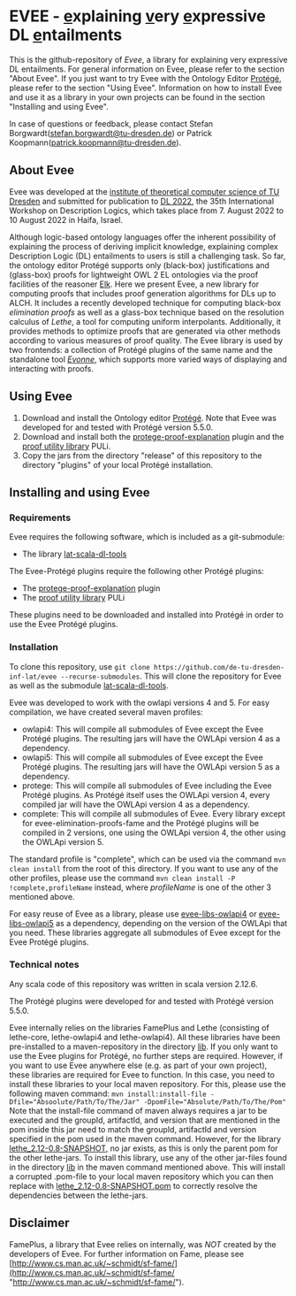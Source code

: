 # EVEE - <u>e</u>xplaining <u>v</u>ery <u>e</u>xpressive DL <u>e</u>ntailments
This is the github-repository of *Evee*, a library for explaining very expressive DL entailments.
For general information on Evee, please refer to the section "About Evee".
If you just want to try Evee with the Ontology Editor [Protégé](https://protege.stanford.edu/ "https://protege.stanford.edu/"), please refer to the section "Using Evee".
Information on how to install Evee and use it as a library in your own projects can be found in the section "Installing and using Evee".

In case of questions or feedback, please contact Stefan Borgwardt(stefan.borgwardt@tu-dresden.de) or Patrick Koopmann(patrick.koopmann@tu-dresden.de).

## About Evee
Evee was developed at the [institute of theoretical computer science of TU Dresden](https://tu-dresden.de/ing/informatik/thi/das-institut "https://tu-dresden.de/ing/informatik/thi/das-institut") and submitted for publication to [DL 2022](https://dai.fmph.uniba.sk/events/dl2022/ "https://dai.fmph.uniba.sk/events/dl2022/"), the 35th International Workshop on Description Logics, which takes place from 7. August 2022 to 10 August 2022 in Haifa, Israel.

Although logic-based ontology languages offer the inherent possibility of explaining the process of deriving implicit knowledge, explaining complex Description Logic (DL) entailments to users is still a challenging task.
So far, the ontology editor Protégé supports only (black-box) justifications and (glass-box) proofs for lightweight OWL 2 EL ontologies via the proof facilities of the reasoner [Elk](https://github.com/liveontologies/elk-reasoner "https://github.com/liveontologies/elk-reasoner").
Here we present Evee, a new library for computing proofs that includes proof generation algorithms for DLs up to ALCH. It includes a recently developed technique for computing black-box *elimination proofs* as well as a glass-box technique based on the resolution calculus of *Lethe*, a tool for computing uniform interpolants.
Additionally, it provides methods to optimize proofs that are generated via other methods according to various measures of proof quality. The Evee library is used by two frontends: a collection of Protégé plugins of the same name and the standalone tool [*Evonne*](https://imld.de/en/research/research-projects/evonne/ "https://imld.de/en/research/research-projects/evonne/"), which supports more varied ways of displaying and interacting with proofs.

## Using Evee
1. Download and install the Ontology editor [Protégé](https://protege.stanford.edu/ "https://protege.stanford.edu/"). Note that Evee was developed for and tested with Protégé version 5.5.0.
2. Download and install both the [protege-proof-explanation](https://github.com/liveontologies/protege-proof-explanation "https://github.com/liveontologies/protege-proof-explanation") plugin and the [proof utility library](https://github.com/liveontologies/puli "https://github.com/liveontologies/puli") PULi.
3. Copy the jars from the directory "release" of this repository to the directory "plugins" of your local Protégé installation.

## Installing and using Evee

### Requirements
Evee requires the following software, which is included as a git-submodule:
- The library [lat-scala-dl-tools](https://github.com/de-tu-dresden-inf-lat/lat-scala-dl-tools "https://github.com/de-tu-dresden-inf-lat/lat-scala-dl-tools")

The Evee-Protégé plugins require the following other Protégé plugins:
- The [protege-proof-explanation](https://github.com/liveontologies/protege-proof-explanation "https://github.com/liveontologies/protege-proof-explanation") plugin
- The [proof utility library](https://github.com/liveontologies/puli "https://github.com/liveontologies/puli") PULi

These plugins need to be downloaded and installed into Protégé in order to use the Evee Protégé plugins.

### Installation
To clone this repository, use `git clone https://github.com/de-tu-dresden-inf-lat/evee --recurse-submodules`.
This will clone the repository for Evee as well as the submodule [lat-scala-dl-tools](https://github.com/de-tu-dresden-inf-lat/lat-scala-dl-tools "https://github.com/de-tu-dresden-inf-lat/lat-scala-dl-tools").

Evee was developed to work with the owlapi versions 4 and 5.
For easy compilation, we have created several maven profiles:
- owlapi4: This will compile all submodules of Evee except the Evee Protégé plugins. The resulting jars will have the OWLApi version 4 as a dependency.  
- owlapi5: This will compile all submodules of Evee except the Evee Protégé plugins. The resulting jars will have the OWLApi version 5 as a dependency.
- protege: This will compile all submodules of Evee including the Evee Protégé plugins. As Protégé itself uses the OWLApi version 4, every compiled jar will have the OWLApi version 4 as a dependency. 
- complete: This will compile all submodules of Evee. Every library except for evee-elimination-proofs-fame and the Protégé plugins will be compiled in 2 versions, one using the OWLApi version 4, the other using the OWLApi version 5.

The standard profile is "complete", which can be used via the command `mvn clean install` from the root of this directory.
If you want to use any of the other profiles, please use the command `mvn clean install -P !complete,profileName` instead, where *profileName* is one of the other 3 mentioned above. 

For easy reuse of Evee as a library, please use [evee-libs-owlapi4](evee-libs/evee-libs-owlapi4/pom.xml) or [evee-libs-owlapi5](evee-libs/evee-libs-owlapi5/pom.xml) as a dependency, depending on the version of the OWLApi that you need.
These libraries aggregate all submodules of Evee except for the Evee Protégé plugins.

### Technical notes

Any scala code of this repository was written in scala version 2.12.6.

The Protégé plugins were developed for and tested with Protégé version 5.5.0.

Evee internally relies on the libraries FamePlus and Lethe (consisting of lethe-core, lethe-owlapi4 and lethe-owlapi4).
All these libraries have been pre-installed to a maven-repository in the directory [lib](lib).
If you only want to use the Evee plugins for Protégé, no further steps are required.
However, if you want to use Evee anywhere else (e.g. as part of your own project), these libraries are required for Evee to function.
In this case, you need to install these libraries to your local maven repository.
For this, please use the following maven command: `mvn install:install-file -Dfile="Absoolute/Path/To/The/Jar" -DpomFile="Absolute/Path/To/The/Pom"`
Note that the install-file command of maven always requires a jar to be executed and the groupId, artifactId, and version that are mentioned in the pom inside this jar need to match the groupId, artifactId and version specified in the pom used in the maven command.
However, for the library [lethe_2.12-0.8-SNAPSHOT](lib/de/tu-dresden/inf/lat/lethe_2.12/0.8-SNAPSHOT), no jar exists, as this is only the parent pom for the other lethe-jars.
To install this library, use any of the other jar-files found in the directory [lib](lib) in the maven command mentioned above.
This will install a corrupted .pom-file to your local maven repository which you can then replace with [lethe_2.12-0.8-SNAPSHOT.pom](lethe_2.12-0.8-SNAPSHOT.pom) to correctly resolve the dependencies between the lethe-jars.

## Disclaimer

FamePlus, a library that Evee relies on internally, was *NOT* created by the developers of Evee.
For further information on Fame, please see [http://www.cs.man.ac.uk/~schmidt/sf-fame/](http://www.cs.man.ac.uk/~schmidt/sf-fame/ "http://www.cs.man.ac.uk/~schmidt/sf-fame/").